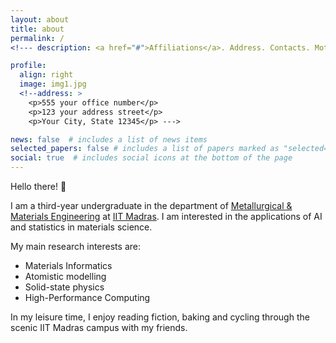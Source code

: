 ```yaml
---
layout: about
title: about
permalink: /
<!--- description: <a href="#">Affiliations</a>. Address. Contacts. Moto. Etc. --->

profile:
  align: right
  image: img1.jpg
  <!--address: >
    <p>555 your office number</p>
    <p>123 your address street</p>
    <p>Your City, State 12345</p> --->

news: false  # includes a list of news items
selected_papers: false # includes a list of papers marked as "selected={true}"
social: true  # includes social icons at the bottom of the page
---
```


Hello there! :wave:

I am a third-year undergraduate in the department of [Metallurgical & Materials Engineering](http://mme.iitm.ac.in/) at [IIT Madras](https://www.iitm.ac.in/). I am interested in the applications of AI and statistics in materials science. 

My main research interests are:
* Materials Informatics 
* Atomistic modelling 
* Solid-state physics
* High-Performance Computing

In my leisure time, I enjoy reading fiction, baking and cycling through the scenic IIT Madras campus with my friends. 

<!--- Write your biography here. Tell the world about yourself. Link to your favorite [subreddit](http://reddit.com). You can put a picture in, too. The code is already in, just name your picture `prof_pic.jpg` and put it in the `img/` folder. --->

<!--- Put your address / P.O. box / other info right below your picture. You can also disable any these elements by editing `profile` property of the YAML header of your `_pages/about.md`. Edit `_bibliography/papers.bib` and Jekyll will render your [publications page](/al-folio/publications/) automatically. --->

<!--- #Link to your social media connections, too. This theme is set up to use [Font Awesome icons](http://fortawesome.github.io/Font-Awesome/) and [Academicons](https://jpswalsh.github.io/academicons/), like the ones below. Add your Facebook, Twitter, LinkedIn, Google Scholar, or just disable all of them. --->
